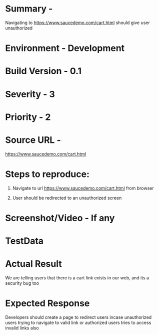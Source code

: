 # Summary - 
Navigating to https://www.saucedemo.com/cart.html should give user unauthorized

# Environment - Development 

# Build Version - 0.1

# Severity - 3

# Priority - 2

# Source URL - 
https://www.saucedemo.com/cart.html

# Steps to reproduce:

1) Navigate to url https://www.saucedemo.com/cart.html from browser

2) User should be redirected to an unauthorized screen 

# Screenshot/Video - If any 

# TestData

# Actual Result

We are telling users that there is a cart link exists in our web, and its a security bug too

# Expected Response

Developers should create a page to redirect users incase unauthorized users trying to navigate to valid link or authorized users tries to access invalid links also
